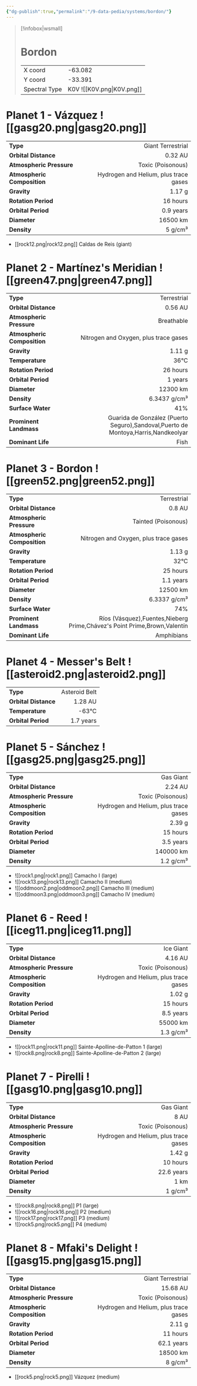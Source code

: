 ```yaml
---
{"dg-publish":true,"permalink":"/9-data-pedia/systems/bordon/"}
---
```


> [!infobox|wsmall]
> # Bordon
> | | |
> | - | - |
> | X coord | -63.082 |
> | Y coord| -33.391 |
> | Spectral Type | K0V ![[K0V.png\|K0V.png]] |

# Planet 1 - Vázquez ![[gasg20.png\|gasg20.png]]
|                             |                           |
| --------------------------- | -------------------------:|
| **Type**                    |             Giant Terrestrial |
| **Orbital Distance**        |   0.32 AU |
| **Atmospheric Pressure**    |       Toxic (Poisonous) |
| **Atmospheric Composition** |      Hydrogen and Helium, plus trace gases |
| **Gravity**                 |        1.17 g |
| **Rotation Period**         |  16 hours |
| **Orbital Period** | 0.9 years |
| **Diameter**                |      16500 km | 
| **Density**                 |    5 g/cm³ |



- [[rock12.png\|rock12.png]] Caldas de Reis (giant)

# Planet 2 - Martínez's Meridian ![[green47.png\|green47.png]]
|                             |                           |
| --------------------------- | -------------------------:|
| **Type**                    |             Terrestrial |
| **Orbital Distance**        |   0.56 AU |
| **Atmospheric Pressure**    |       Breathable |
| **Atmospheric Composition** |      Nitrogen and Oxygen, plus trace gases |
| **Gravity**                 |        1.11 g |
| **Temperature**             |    36°C |
| **Rotation Period**         |  26 hours |
| **Orbital Period** | 1 years |
| **Diameter**                |      12300 km | 
| **Density**                 |    6.3437 g/cm³ |
| **Surface Water**           |           41% | 
| **Prominent Landmass**      |         Guarida de González (Puerto Seguro),Sandoval,Puerto de Montoya,Harris,Nandkeolyar | 
| **Dominant Life**           |         Fish |





# Planet 3 - Bordon ![[green52.png\|green52.png]]
|                             |                           |
| --------------------------- | -------------------------:|
| **Type**                    |             Terrestrial |
| **Orbital Distance**        |   0.8 AU |
| **Atmospheric Pressure**    |       Tainted (Poisonous) |
| **Atmospheric Composition** |      Nitrogen and Oxygen, plus trace gases |
| **Gravity**                 |        1.13 g |
| **Temperature**             |    32°C |
| **Rotation Period**         |  25 hours |
| **Orbital Period** | 1.1 years |
| **Diameter**                |      12500 km | 
| **Density**                 |    6.3337 g/cm³ |
| **Surface Water**           |           74% | 
| **Prominent Landmass**      |         Ríos (Vásquez),Fuentes,Nieberg Prime,Chávez's Point Prime,Brown,Valentín | 
| **Dominant Life**           |         Amphibians |





# Planet 4 - Messer's Belt ![[asteroid2.png\|asteroid2.png]]
|                             |                           |
| --------------------------- | -------------------------:|
| **Type**                    |             Asteroid Belt |
| **Orbital Distance**        |   1.28 AU |
| **Temperature**             |    -63°C |
| **Orbital Period** | 1.7 years |





# Planet 5 - Sánchez ![[gasg25.png\|gasg25.png]]
|                             |                           |
| --------------------------- | -------------------------:|
| **Type**                    |             Gas Giant |
| **Orbital Distance**        |   2.24 AU |
| **Atmospheric Pressure**    |       Toxic (Poisonous) |
| **Atmospheric Composition** |      Hydrogen and Helium, plus trace gases |
| **Gravity**                 |        2.39 g |
| **Rotation Period**         |  15 hours |
| **Orbital Period** | 3.5 years |
| **Diameter**                |      140000 km | 
| **Density**                 |    1.2 g/cm³ |



- ![[rock1.png\|rock1.png]] Camacho I (large)
- ![[rock13.png\|rock13.png]] Camacho II (medium)
- ![[oddmoon2.png\|oddmoon2.png]] Camacho III (medium)
- ![[oddmoon3.png\|oddmoon3.png]] Camacho IV (medium)


# Planet 6 - Reed ![[iceg11.png\|iceg11.png]]
|                             |                           |
| --------------------------- | -------------------------:|
| **Type**                    |             Ice Giant |
| **Orbital Distance**        |   4.16 AU |
| **Atmospheric Pressure**    |       Toxic (Poisonous) |
| **Atmospheric Composition** |      Hydrogen and Helium, plus trace gases |
| **Gravity**                 |        1.02 g |
| **Rotation Period**         |  15 hours |
| **Orbital Period** | 8.5 years |
| **Diameter**                |      55000 km | 
| **Density**                 |    1.3 g/cm³ |



- ![[rock11.png\|rock11.png]] Sainte-Apolline-de-Patton 1 (large)
- ![[rock8.png\|rock8.png]] Sainte-Apolline-de-Patton 2 (large)


# Planet 7 - Pirelli ![[gasg10.png\|gasg10.png]]
|                             |                           |
| --------------------------- | -------------------------:|
| **Type**                    |             Gas Giant |
| **Orbital Distance**        |   8 AU |
| **Atmospheric Pressure**    |       Toxic (Poisonous) |
| **Atmospheric Composition** |      Hydrogen and Helium, plus trace gases |
| **Gravity**                 |        1.42 g |
| **Rotation Period**         |  10 hours |
| **Orbital Period** | 22.6 years |
| **Diameter**                |      1 km | 
| **Density**                 |    1 g/cm³ |



- ![[rock8.png\|rock8.png]] P1 (large)
- ![[rock16.png\|rock16.png]] P2 (medium)
- ![[rock17.png\|rock17.png]] P3 (medium)
- ![[rock5.png\|rock5.png]] P4 (medium)


# Planet 8 - Mfaki's Delight ![[gasg15.png\|gasg15.png]]
|                             |                           |
| --------------------------- | -------------------------:|
| **Type**                    |             Giant Terrestrial |
| **Orbital Distance**        |   15.68 AU |
| **Atmospheric Pressure**    |       Toxic (Poisonous) |
| **Atmospheric Composition** |      Hydrogen and Helium, plus trace gases |
| **Gravity**                 |        2.11 g |
| **Rotation Period**         |  11 hours |
| **Orbital Period** | 62.1 years |
| **Diameter**                |      18500 km | 
| **Density**                 |    8 g/cm³ |



- [[rock5.png\|rock5.png]] Vázquez (medium)

